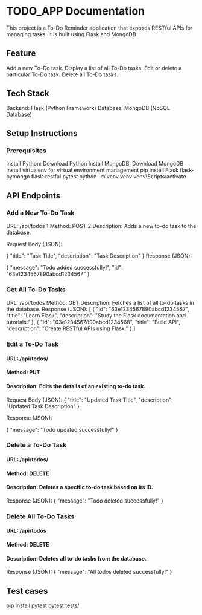 # TODO_APP Documentation
This project is a To-Do Reminder application that exposes RESTful APIs for managing tasks. It is built using Flask and MongoDB


## Feature
Add a new To-Do task.
Display a list of all To-Do tasks.
Edit or delete a particular To-Do task.
Delete all To-Do tasks.

## Tech Stack
Backend: Flask (Python Framework)
Database: MongoDB (NoSQL Database)

## Setup Instructions
### Prerequisites
Install Python: Download Python
Install MongoDB: Download MongoDB
Install virtualenv for virtual environment management
pip install Flask flask-pymongo flask-restful pytest
python -m venv venv
venv\Scripts\activate   




## API Endpoints
### Add a New To-Do Task
URL: /api/todos
1.Method: POST
2.Description: Adds a new to-do task to the database.

Request Body (JSON):

{
    "title": "Task Title",
    "description": "Task Description"
}
Response (JSON):

{
    "message": "Todo added successfully!",
    "id": "63e1234567890abcd1234567"
}


### Get All To-Do Tasks
URL: /api/todos
Method: GET
Description: Fetches a list of all to-do tasks in the database.
Response (JSON):
[
    {
        "id": "63e1234567890abcd1234567",
        "title": "Learn Flask",
        "description": "Study the Flask documentation and tutorials."
    },
    {
        "id": "63e1234567890abcd1234568",
        "title": "Build API",
        "description": "Create RESTful APIs using Flask."
    }
]


### Edit a To-Do Task
#### URL: /api/todos/<id>
#### Method: PUT
#### Description: Edits the details of an existing to-do task.
Request Body (JSON):
{
    "title": "Updated Task Title",
    "description": "Updated Task Description"
}

Response (JSON):

{
    "message": "Todo updated successfully!"
}


### Delete a To-Do Task
#### URL: /api/todos/<id>
#### Method: DELETE
#### Description: Deletes a specific to-do task based on its ID.

Response (JSON):
{
    "message": "Todo deleted successfully!"
}


### Delete All To-Do Tasks
#### URL: /api/todos
#### Method: DELETE
#### Description: Deletes all to-do tasks from the database.

Response (JSON):
{
    "message": "All todos deleted successfully!"
}


## Test cases
pip install pytest
pytest tests/
